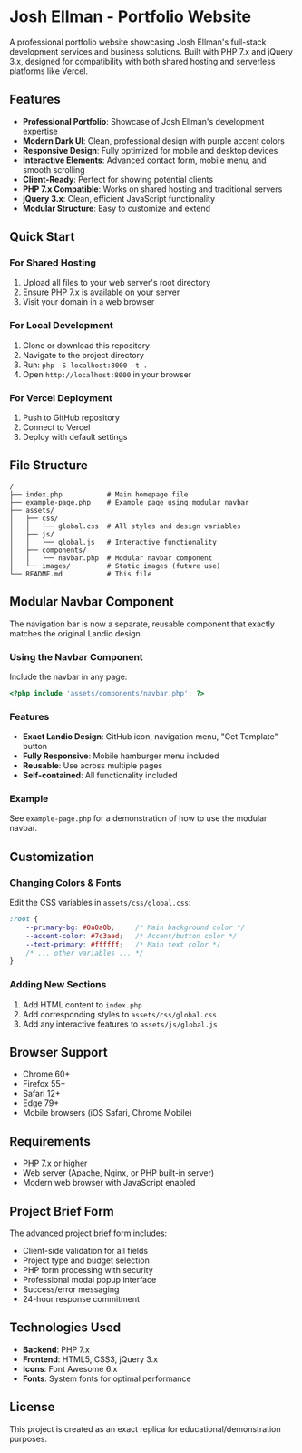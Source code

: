 # Josh Ellman - Portfolio Website

A professional portfolio website showcasing Josh Ellman's full-stack development services and business solutions. Built with PHP 7.x and jQuery 3.x, designed for compatibility with both shared hosting and serverless platforms like Vercel.

## Features

- **Professional Portfolio**: Showcase of Josh Ellman's development expertise
- **Modern Dark UI**: Clean, professional design with purple accent colors
- **Responsive Design**: Fully optimized for mobile and desktop devices
- **Interactive Elements**: Advanced contact form, mobile menu, and smooth scrolling
- **Client-Ready**: Perfect for showing potential clients
- **PHP 7.x Compatible**: Works on shared hosting and traditional servers
- **jQuery 3.x**: Clean, efficient JavaScript functionality
- **Modular Structure**: Easy to customize and extend

## Quick Start

### For Shared Hosting
1. Upload all files to your web server's root directory
2. Ensure PHP 7.x is available on your server
3. Visit your domain in a web browser

### For Local Development
1. Clone or download this repository
2. Navigate to the project directory
3. Run: `php -S localhost:8000 -t .`
4. Open `http://localhost:8000` in your browser

### For Vercel Deployment
1. Push to GitHub repository
2. Connect to Vercel
3. Deploy with default settings

## File Structure

```
/
├── index.php           # Main homepage file
├── example-page.php    # Example page using modular navbar
├── assets/
│   ├── css/
│   │   └── global.css  # All styles and design variables
│   ├── js/
│   │   └── global.js   # Interactive functionality
│   ├── components/
│   │   └── navbar.php  # Modular navbar component
│   └── images/         # Static images (future use)
└── README.md           # This file
```

## Modular Navbar Component

The navigation bar is now a separate, reusable component that exactly matches the original Landio design.

### Using the Navbar Component
Include the navbar in any page:
```php
<?php include 'assets/components/navbar.php'; ?>
```

### Features
- **Exact Landio Design**: GitHub icon, navigation menu, "Get Template" button
- **Fully Responsive**: Mobile hamburger menu included
- **Reusable**: Use across multiple pages
- **Self-contained**: All functionality included

### Example
See `example-page.php` for a demonstration of how to use the modular navbar.

## Customization

### Changing Colors & Fonts
Edit the CSS variables in `assets/css/global.css`:
```css
:root {
    --primary-bg: #0a0a0b;     /* Main background color */
    --accent-color: #7c3aed;   /* Accent/button color */
    --text-primary: #ffffff;   /* Main text color */
    /* ... other variables ... */
}
```

### Adding New Sections
1. Add HTML content to `index.php`
2. Add corresponding styles to `assets/css/global.css`
3. Add any interactive features to `assets/js/global.js`

## Browser Support

- Chrome 60+
- Firefox 55+
- Safari 12+
- Edge 79+
- Mobile browsers (iOS Safari, Chrome Mobile)

## Requirements

- PHP 7.x or higher
- Web server (Apache, Nginx, or PHP built-in server)
- Modern web browser with JavaScript enabled

## Project Brief Form

The advanced project brief form includes:
- Client-side validation for all fields
- Project type and budget selection
- PHP form processing with security
- Professional modal popup interface
- Success/error messaging
- 24-hour response commitment

## Technologies Used

- **Backend**: PHP 7.x
- **Frontend**: HTML5, CSS3, jQuery 3.x
- **Icons**: Font Awesome 6.x
- **Fonts**: System fonts for optimal performance

## License

This project is created as an exact replica for educational/demonstration purposes.
